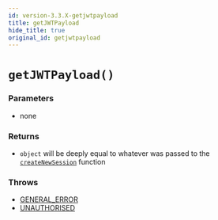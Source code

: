 ```yaml
---
id: version-3.3.X-getjwtpayload
title: getJWTPayload
hide_title: true
original_id: getjwtpayload
---
```


# ``getJWTPayload()``
### Parameters
- none
### Returns
- ``object`` will be deeply equal to whatever was passed to the [``createNewSession``](./../createnewsession) function
### Throws 
- [GENERAL_ERROR](./../../errors/general_error)
- [UNAUTHORISED](./../errorhandler/unauthorised)
